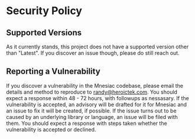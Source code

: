# Security Policy

## Supported Versions

As it currently stands, this project does not have a supported version other than "Latest". If you discover an issue though, please do still reach out.

## Reporting a Vulnerability

If you discover a vulnerability in the Mnesiac codebase, please email the details and method to reproduce to randy@heroictek.com. You should expect a response within 48 - 72 hours, with followups as nessasary. If the vulnerability is accepted, an advisory will be drafted for it for Mnesiac and an issue to fix it will be created, if possible. If the issue turns out to be caused by an underlying library or language, an issue will be filed with them. You should expect a response with steps taken whether the vulnerability is accepted or declined.
